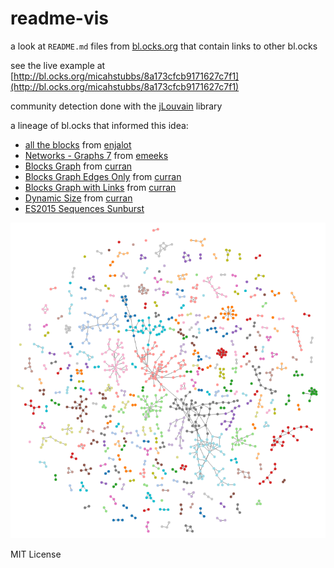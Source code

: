 # readme-vis

a look at `README.md` files from [bl.ocks.org](http://bl.ocks.org/) that contain links to other bl.ocks 

see the live example at [http://bl.ocks.org/micahstubbs/8a173cfcb9171627c7f1](http://bl.ocks.org/micahstubbs/8a173cfcb9171627c7f1)

community detection done with the [jLouvain](https://github.com/upphiminn/jLouvain) library

a lineage of bl.ocks that informed this idea:

* [all the blocks](http://bl.ocks.org/enjalot/6ac67b0d8ed673c9aa61) from [enjalot](http://bl.ocks.org/enjalot)
* [Networks - Graphs 7](http://bl.ocks.org/emeeks/f2f6883ac7c965d09b90) from [emeeks](http://bl.ocks.org/emeeks)
* [Blocks Graph](http://bl.ocks.org/curran/1da93bab4cdc708f41ae) from [curran](http://bl.ocks.org/curran)
* [Blocks Graph Edges Only](http://bl.ocks.org/curran/daf6bc9db8b0a28e3973) from [curran](http://bl.ocks.org/curran)
* [Blocks Graph with Links](http://bl.ocks.org/curran/be4a45ec74357e7d9b10) from [curran](http://bl.ocks.org/curran)
* [Dynamic Size](http://bl.ocks.org/curran/db1e524cae5e4344b2e6) from [curran](http://bl.ocks.org/curran)  
* [ES2015 Sequences Sunburst](http://bl.ocks.org/micahstubbs/428036f0f948a5c2b95f8a4b91931ee6)  

[![blocks-graph](img/blocks-graph.png)](http://bl.ocks.org/micahstubbs/8a173cfcb9171627c7f1)

MIT License
